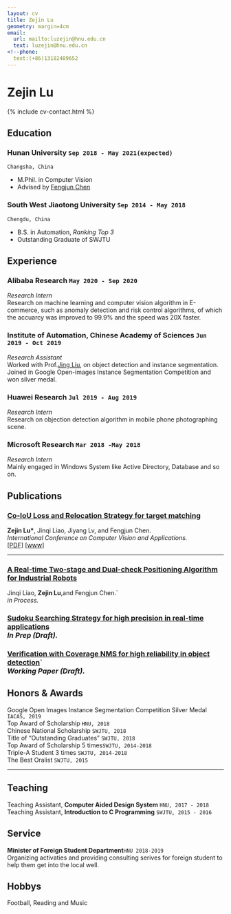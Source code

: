 ```yaml
---
layout: cv
title: Zejin Lu
geometry: margin=4cm
email:
  url: mailto:luzejin@hnu.edu.cn
  text: luzejin@hnu.edu.cn
<!--phone:
  text:(+86)13182489652
---
```


# **Zejin** **Lu**   

<!--homepage:
  url: http://cs.cmu.edu/~woden
  text: cs.cmu.edu/~woden
include contact information from the front matter
Supported arguments:
    - homepage: url, text
    - phone
    - email
-->

{% include cv-contact.html %}

## Education

### **Hunan University** `Sep 2018 - May 2021(expected)`

```
Changsha, China
```

- M.Phil. in Computer Vision
- Advised by [Fengjun Chen](https://www.researchgate.net/profile/Fengjun-Chen) 

### **South West Jiaotong University** `Sep 2014 - May 2018`

```
Chengdu, China
```

- B.S. in Automation, _Ranking Top 3_<br>
- Outstanding Graduate of SWJTU


## Experience

### **Alibaba Research** `May 2020 - Sep 2020`

_Research Intern_<br>
Research on machine learning and computer vision algorithm in E-commerce, such as anomaly detection and risk control algorithms, of which the accuarcy was improved to 99.9% and the speed was 20X faster.

### **Institute of Automation, Chinese Academy of Sciences** `Jun 2019 - Oct 2019`

_Research Assistant_<br>
Worked with Prof.[Jing Liu](http://www.nlpr.ia.ac.cn/iva/liujing/), on object detection and instance segmentation. Joined in Google Open-images Instance Segmentation Competition and won silver medal.

### **Huawei Research** `Jul 2019 - Aug 2019`

_Research Intern_<br>
Research on objection detection algorithm in mobile phone photographing scene.

### **Microsoft Research** `Mar 2018 -May 2018`

_Research Intern_<br>
Mainly engaged in Windows System like Active Directory, Database and so on.

## Publications

### [**Co-IoU Loss and Relocation Strategy for target matching**](https://github.com/LuZeking/LuZeking.github.io/blob/master/files/visapp.pdf)

**Zejin Lu\***, Jinqi Liao, Jiyang Lv, and Fengjun Chen.<br> _International Conference on Computer Vision and Applications._ <br>
[[PDF](https://github.com/LuZeking/LuZeking.github.io/blob/master/files/visapp.pdf)]
[[www](http://visapp.visigrapp.org/Websites.aspx)]


---

### [**A Real-time Two-stage and Dual-check Positioning Algorithm for Industrial Robots**]()

Jinqi Liao, **Zejin Lu**,and Fengjun Chen.`<br> _in Process._<br>

### [**Sudoku Searching Strategy for high precision in real-time applications**]()<br> _In Prep (Draft)._<br>

### [**Verification with Coverage NMS for high reliability in object detection**]()`<br> _Working Paper (Draft)._<br>



## Honors & Awards

Google Open Images Instance Segmentation Competition Silver Medal `IACAS, 2019` <br>
Top Award of Scholarship  `HNU, 2018` <br>
Chinese National Scholarship `SWJTU, 2018` <br>
Title of “Outstanding Graduates” `SWJTU, 2018` <br>
Top Award of Scholarship 5 times`SWJTU, 2014-2018` <br>
Triple-A Student 3 times `SWJTU, 2014-2018` <br>
The Best Oralist `SWJTU, 2015` <br>

---

## Teaching

Teaching Assistant, **Computer Aided Design System** `HNU, 2017 - 2018` <br>
Teaching Assistant, **Introduction to C Programming** `SWJTU, 2015 - 2016` <br>


## Service

**Minister of Foreign Student Department**`HNU 2018-2019`
<br> Organizing activaties and providing consulting serives for foreign student to help them get into the local well.<br>

## Hobbys
Football, Reading and Music

<!-- ### Footer

Last updated: Dec 2020 -->
